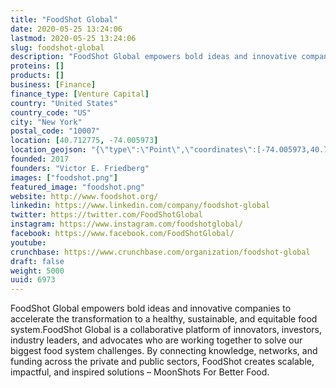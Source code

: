 ```yaml
---
title: "FoodShot Global"
date: 2020-05-25 13:24:06
lastmod: 2020-05-25 13:24:06
slug: foodshot-global
description: "FoodShot Global empowers bold ideas and innovative companies to accelerate the transformation to a healthy, sustainable, and equitable food system.FoodShot Global is a collaborative platform of innovators, investors, industry leaders, and advocates who are working together to solve our biggest food system challenges. By connecting knowledge, networks, and funding across the private and public sectors, FoodShot creates scalable, impactful, and inspired solutions – MoonShots For Better Food."
proteins: []
products: []
business: [Finance]
finance_type: [Venture Capital]
country: "United States"
country_code: "US"
city: "New York"
postal_code: "10007"
location: [40.712775, -74.005973]
location_geojson: "{\"type\":\"Point\",\"coordinates\":[-74.005973,40.712775]}"
founded: 2017
founders: "Victor E. Friedberg"
images: ["foodshot.png"]
featured_image: "foodshot.png"
website: http://www.foodshot.org/
linkedin: https://www.linkedin.com/company/foodshot-global
twitter: https://twitter.com/FoodShotGlobal
instagram: https://www.instagram.com/foodshotglobal/
facebook: https://www.facebook.com/FoodShotGlobal/
youtube: 
crunchbase: https://www.crunchbase.com/organization/foodshot-global
draft: false
weight: 5000
uuid: 6973
---
```

FoodShot Global empowers bold ideas and innovative companies to accelerate the transformation to a healthy, sustainable, and equitable food system.FoodShot Global is a collaborative platform of innovators, investors, industry leaders, and advocates who are working together to solve our biggest food system challenges. By connecting knowledge, networks, and funding across the private and public sectors, FoodShot creates scalable, impactful, and inspired solutions – MoonShots For Better Food.
